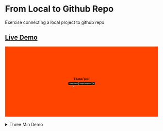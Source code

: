 # From Local to Github Repo
Exercise connecting a local project to github repo

## <a href="https://daryldelrosario.github.io/simple-thankyou/">Live Demo</a>
<kbd><img src="./media/thank-you.gif" alt="project live demo gif"></kbd>

<details>
    <summary>Three Min Demo</summary>

- Going from Local Project to Github Repo
<kbd><img src="./media/three-min-demo.gif" alt="three min demo gif"></kbd>
</details>
